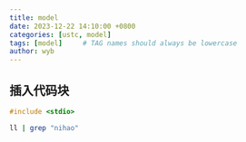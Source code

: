 ```yaml
---
title: model
date: 2023-12-22 14:10:00 +0800
categories: [ustc, model]
tags: [model]     # TAG names should always be lowercase
author: wyb
---
```


## 插入代码块
~~~c
#include <stdio>
~~~

~~~bash
ll | grep "nihao"
~~~